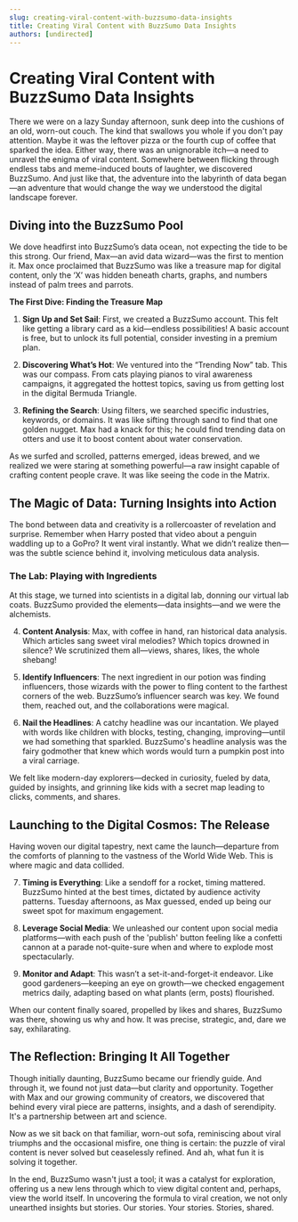 ```yaml
---
slug: creating-viral-content-with-buzzsumo-data-insights
title: Creating Viral Content with BuzzSumo Data Insights
authors: [undirected]
---
```



# Creating Viral Content with BuzzSumo Data Insights

There we were on a lazy Sunday afternoon, sunk deep into the cushions of an old, worn-out couch. The kind that swallows you whole if you don't pay attention. Maybe it was the leftover pizza or the fourth cup of coffee that sparked the idea. Either way, there was an unignorable itch—a need to unravel the enigma of viral content. Somewhere between flicking through endless tabs and meme-induced bouts of laughter, we discovered BuzzSumo. And just like that, the adventure into the labyrinth of data began—an adventure that would change the way we understood the digital landscape forever.

## Diving into the BuzzSumo Pool

We dove headfirst into BuzzSumo’s data ocean, not expecting the tide to be this strong. Our friend, Max—an avid data wizard—was the first to mention it. Max once proclaimed that BuzzSumo was like a treasure map for digital content, only the ‘X’ was hidden beneath charts, graphs, and numbers instead of palm trees and parrots.

**The First Dive: Finding the Treasure Map**

1. **Sign Up and Set Sail**: First, we created a BuzzSumo account. This felt like getting a library card as a kid—endless possibilities! A basic account is free, but to unlock its full potential, consider investing in a premium plan.

2. **Discovering What’s Hot**: We ventured into the “Trending Now” tab. This was our compass. From cats playing pianos to viral awareness campaigns, it aggregated the hottest topics, saving us from getting lost in the digital Bermuda Triangle.

3. **Refining the Search**: Using filters, we searched specific industries, keywords, or domains. It was like sifting through sand to find that one golden nugget. Max had a knack for this; he could find trending data on otters and use it to boost content about water conservation.

As we surfed and scrolled, patterns emerged, ideas brewed, and we realized we were staring at something powerful—a raw insight capable of crafting content people crave. It was like seeing the code in the Matrix.

## The Magic of Data: Turning Insights into Action

The bond between data and creativity is a rollercoaster of revelation and surprise. Remember when Harry posted that video about a penguin waddling up to a GoPro? It went viral instantly. What we didn’t realize then—was the subtle science behind it, involving meticulous data analysis.

### The Lab: Playing with Ingredients

At this stage, we turned into scientists in a digital lab, donning our virtual lab coats. BuzzSumo provided the elements—data insights—and we were the alchemists.

4. **Content Analysis**: Max, with coffee in hand, ran historical data analysis. Which articles sang sweet viral melodies? Which topics drowned in silence? We scrutinized them all—views, shares, likes, the whole shebang!

5. **Identify Influencers**: The next ingredient in our potion was finding influencers, those wizards with the power to fling content to the farthest corners of the web. BuzzSumo’s influencer search was key. We found them, reached out, and the collaborations were magical.

6. **Nail the Headlines**: A catchy headline was our incantation. We played with words like children with blocks, testing, changing, improving—until we had something that sparkled. BuzzSumo's headline analysis was the fairy godmother that knew which words would turn a pumpkin post into a viral carriage.

We felt like modern-day explorers—decked in curiosity, fueled by data, guided by insights, and grinning like kids with a secret map leading to clicks, comments, and shares. 

## Launching to the Digital Cosmos: The Release

Having woven our digital tapestry, next came the launch—departure from the comforts of planning to the vastness of the World Wide Web. This is where magic and data collided. 

7. **Timing is Everything**: Like a sendoff for a rocket, timing mattered. BuzzSumo hinted at the best times, dictated by audience activity patterns. Tuesday afternoons, as Max guessed, ended up being our sweet spot for maximum engagement.

8. **Leverage Social Media**: We unleashed our content upon social media platforms—with each push of the 'publish' button feeling like a confetti cannon at a parade not-quite-sure when and where to explode most spectacularly. 

9. **Monitor and Adapt**: This wasn’t a set-it-and-forget-it endeavor. Like good gardeners—keeping an eye on growth—we checked engagement metrics daily, adapting based on what plants (erm, posts) flourished.

When our content finally soared, propelled by likes and shares, BuzzSumo was there, showing us why and how. It was precise, strategic, and, dare we say, exhilarating.

## The Reflection: Bringing It All Together

Though initially daunting, BuzzSumo became our friendly guide. And through it, we found not just data—but clarity and opportunity. Together with Max and our growing community of creators, we discovered that behind every viral piece are patterns, insights, and a dash of serendipity. It's a partnership between art and science.

Now as we sit back on that familiar, worn-out sofa, reminiscing about viral triumphs and the occasional misfire, one thing is certain: the puzzle of viral content is never solved but ceaselessly refined. And ah, what fun it is solving it together.

In the end, BuzzSumo wasn't just a tool; it was a catalyst for exploration, offering us a new lens through which to view digital content and, perhaps, view the world itself. In uncovering the formula to viral creation, we not only unearthed insights but stories. Our stories. Your stories. Stories, shared.